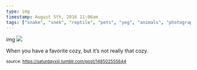```yaml
---
type: img
timestamp: August 5th, 2016 11:06am
tags: ["snake", "snek", "reptile", "pets", "yeg", "animals", "photography"]
---
```

img
<img src="https://saturdayxiii.github.io/media/148502555644.jpg"/>
                                                                                          
When you have a favorite cozy, but it’s not really that cozy.
 
                                    
                
                
                
                
                                
<small>source: https://saturdayxiii.tumblr.com/post/148502555644</small>